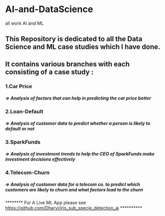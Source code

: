 # AI-and-DataScience
all work AI and ML
## This Repository is dedicated to all the Data Science and ML case studies which I have done.
## It contains various branches with each consisting of a case study :
### 1.Car Price 
##### => Analysis of factors that can help in predicting the car price better
### 2.Loan-Default 
##### => Analysis of customer data to predict whether a person is likely to default or not
### 3.SparkFunds 
##### => Analysis of investment trends to help the CEO of SparkFunds make investment decisions effectively
### 4.Telecom-Churn 
##### => Analysis of customer data for a telecom co. to predict which customers are likely to churn and what factors lead to the churn

******** For A Live ML App please see https://github.com/Dharvi/iris_sub_specie_detection_ai **********


